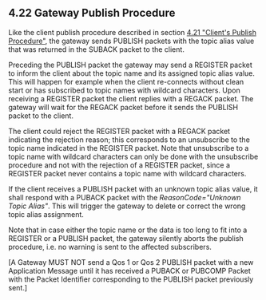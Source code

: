 <!-- transformation-note: left upstream numbering of headings for verification -->
## 4.22 Gateway Publish Procedure

Like the client publish procedure described in section [4.21 "Client's Publish Procedure"](#client-publish-procedure),
the gateway sends PUBLISH packets with the topic alias value that was returned in the SUBACK packet to the client.

Preceding the PUBLISH packet the gateway may send a REGISTER packet to inform the client about the topic name and its assigned topic alias value.
This will happen for example when the client re-connects without clean start or has subscribed to topic names with wildcard characters.
Upon receiving a REGISTER packet the client replies with a REGACK packet.
The gateway will wait for the REGACK packet before it sends the PUBLISH packet to the client.

The client could reject the REGISTER packet with a REGACK packet indicating the rejection reason;
this corresponds to an unsubscribe to the topic name indicated in the REGISTER packet.
Note that unsubscribe to a topic name with wildcard characters can only be done with the unsubscribe procedure and not with the rejection of
a REGISTER packet, since a REGISTER packet never contains a topic name with wildcard characters.

If the client receives a PUBLISH packet with an unknown topic alias value,
it shall respond with a PUBACK packet with the _ReasonCode="Unknown Topic Alias"_.
This will trigger the gateway to delete or correct the wrong topic alias assignment.

Note that in case either the topic name or the data is too long to fit into a REGISTER or a PUBLISH packet,
the gateway silently aborts the publish procedure, i.e. no warning is sent to the affected subscribers.

\[A Gateway MUST NOT send a Qos 1 or Qos 2 PUBLISH packet with a new Application Message until it has received a PUBACK or PUBCOMP Packet with
the Packet Identifier corresponding to the PUBLISH packet previously sent.]
